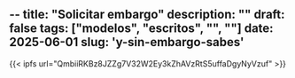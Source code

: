 --
title: "Solicitar embargo"
description: ""
draft: false
tags: ["modelos", "escritos", "", ""]
date: 2025-06-01
slug: 'y-sin-embargo-sabes'
---


{{< ipfs url="QmbiiRKBz8JZZg7V32W2Ey3kZhAVzRtS5uffaDgyNyVzuf" >}}
